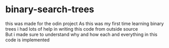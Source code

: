 # binary-search-trees
this was made for the odin project
As this was my first time learning binary trees i had lots of help in writing this code from outside source  
But i made sure to understand why and how each and everything in this code is implemented

